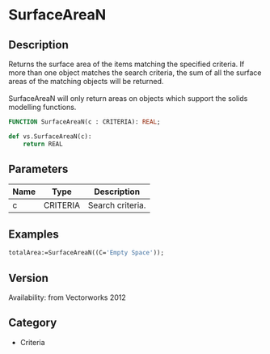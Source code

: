 # SurfaceAreaN

## Description
Returns the surface area of the items matching the specified criteria. If more than one object matches the search criteria, the sum of all the surface areas of the matching objects will be returned. <BR>
<BR>
SurfaceAreaN will only return areas on objects which support the solids modelling functions.

```pascal
FUNCTION SurfaceAreaN(c : CRITERIA): REAL;
```

```python
def vs.SurfaceAreaN(c):
    return REAL
```

## Parameters
|Name|Type|Description|
|---|---|---|
|c|CRITERIA|Search criteria.|

## Examples
```pascal
totalArea:=SurfaceAreaN((C='Empty Space'));
```

## Version
Availability: from Vectorworks 2012

## Category
* Criteria

